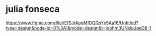 # julia fonseca

https://www.figma.com/file/iEfSJrApqMfDQQsYx5Aa16/Untitled?type=design&node-id=0%3A1&mode=design&t=jobhm3UNxlpJqeD8-1
